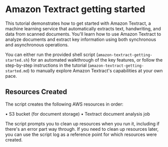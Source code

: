 # Amazon Textract getting started

This tutorial demonstrates how to get started with Amazon Textract, a machine learning service that automatically extracts text, handwriting, and data from scanned documents. You'll learn how to use Amazon Textract to analyze documents and extract key information using both synchronous and asynchronous operations.

You can either run the provided shell script (`amazon-textract-getting-started.sh`) for an automated walkthrough of the key features, or follow the step-by-step instructions in the tutorial (`amazon-textract-getting-started.md`) to manually explore Amazon Textract's capabilities at your own pace.

## Resources Created

The script creates the following AWS resources in order:

• S3 bucket (for document storage)
• Textract document analysis job

The script prompts you to clean up resources when you run it, including if there's an error part way through. If you need to clean up resources later, you can use the script log as a reference point for which resources were created.